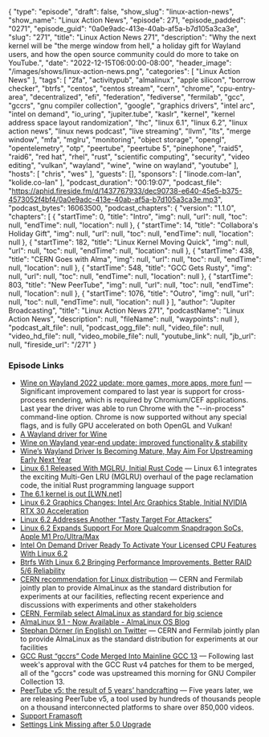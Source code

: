 {
  "type": "episode",
  "draft": false,
  "show_slug": "linux-action-news",
  "show_name": "Linux Action News",
  "episode": 271,
  "episode_padded": "0271",
  "episode_guid": "0a0e9adc-413e-40ab-af5a-b7d105a3ca3e",
  "slug": "271",
  "title": "Linux Action News 271",
  "description": "Why the next kernel will be \"the merge window from hell,\" a holiday gift for Wayland users, and how the open source community could do more to take on YouTube.",
  "date": "2022-12-15T06:00:00-08:00",
  "header_image": "/images/shows/linux-action-news.png",
  "categories": [
    "Linux Action News"
  ],
  "tags": [
    "2fa",
    "activitypub",
    "almalinux",
    "apple silicon",
    "borrow checker",
    "btrfs",
    "centos",
    "centos stream",
    "cern",
    "chrome",
    "cpu-entry-area",
    "decentralized",
    "efi",
    "federation",
    "fediverse",
    "fermilab",
    "gcc",
    "gccrs",
    "gnu compiler collection",
    "google",
    "graphics drivers",
    "intel arc",
    "intel on demand",
    "io_uring",
    "jupiter.tube",
    "kaslr",
    "kernel",
    "kernel address space layout randomization",
    "lhc",
    "linux 6.1",
    "linux 6.2",
    "linux action news",
    "linux news podcast",
    "live streaming",
    "llvm",
    "lts",
    "merge window",
    "mfa",
    "mglru",
    "monitoring",
    "object storage",
    "opengl",
    "opentelemetry",
    "otp",
    "peertube",
    "peertube 5",
    "pinephone",
    "raid5",
    "raid6",
    "red hat",
    "rhel",
    "rust",
    "scientific computing",
    "security",
    "video editing",
    "vulkan",
    "wayland",
    "wine",
    "wine on wayland",
    "youtube"
  ],
  "hosts": [
    "chris",
    "wes"
  ],
  "guests": [],
  "sponsors": [
    "linode.com-lan",
    "kolide.co-lan"
  ],
  "podcast_duration": "00:19:07",
  "podcast_file": "https://aphid.fireside.fm/d/1437767933/dec90738-e640-45e5-b375-4573052f4bf4/0a0e9adc-413e-40ab-af5a-b7d105a3ca3e.mp3",
  "podcast_bytes": 16063500,
  "podcast_chapters": {
    "version": "1.1.0",
    "chapters": [
      {
        "startTime": 0,
        "title": "Intro",
        "img": null,
        "url": null,
        "toc": null,
        "endTime": null,
        "location": null
      },
      {
        "startTime": 14,
        "title": "Collabora's Holiday Gift",
        "img": null,
        "url": null,
        "toc": null,
        "endTime": null,
        "location": null
      },
      {
        "startTime": 182,
        "title": "Linux Kernel Moving Quick",
        "img": null,
        "url": null,
        "toc": null,
        "endTime": null,
        "location": null
      },
      {
        "startTime": 438,
        "title": "CERN Goes with Alma",
        "img": null,
        "url": null,
        "toc": null,
        "endTime": null,
        "location": null
      },
      {
        "startTime": 548,
        "title": "GCC Gets Rusty",
        "img": null,
        "url": null,
        "toc": null,
        "endTime": null,
        "location": null
      },
      {
        "startTime": 803,
        "title": "New PeerTube",
        "img": null,
        "url": null,
        "toc": null,
        "endTime": null,
        "location": null
      },
      {
        "startTime": 1076,
        "title": "Outro",
        "img": null,
        "url": null,
        "toc": null,
        "endTime": null,
        "location": null
      }
    ],
    "author": "Jupiter Broadcasting",
    "title": "Linux Action News 271",
    "podcastName": "Linux Action News",
    "description": null,
    "fileName": null,
    "waypoints": null
  },
  "podcast_alt_file": null,
  "podcast_ogg_file": null,
  "video_file": null,
  "video_hd_file": null,
  "video_mobile_file": null,
  "youtube_link": null,
  "jb_url": null,
  "fireside_url": "/271"
}


### Episode Links

  * [Wine on Wayland 2022 update: more games, more apps, more fun!](https://www.collabora.com/news-and-blog/news-and-events/wine-on-wayland-2022-updatye-more-games-more-apps-more-fun.html "Wine on Wayland 2022 update: more games, more apps, more fun!") — Significant improvement compared to last year is support for cross-process rendering, which is required by Chromium/CEF applications. Last year the driver was able to run Chrome with the "--in-process" command-line option. Chrome is now supported without any special flags, and is fully GPU accelerated on both OpenGL and Vulkan!
  * [A Wayland driver for Wine](https://www.collabora.com/news-and-blog/news-and-events/a-wayland-driver-for-wine.html "A Wayland driver for Wine")
  * [Wine on Wayland year-end update: improved functionality & stability](https://www.collabora.com/news-and-blog/blog/2021/12/22/wine-on-wayland-year-end-update-improved-functionality-stability/ "Wine on Wayland year-end update: improved functionality & stability")
  * [Wine’s Wayland Driver Is Becoming Mature, May Aim For Upstreaming Early Next Year](https://www.phoronix.com/news/Wine-Wayland-2022 "Wine’s Wayland Driver Is Becoming Mature, May Aim For Upstreaming Early Next Year")
  * [Linux 6.1 Released With MGLRU, Initial Rust Code](https://www.phoronix.com/news/Linux-6.1-Released "Linux 6.1 Released With MGLRU, Initial Rust Code") — Linux 6.1 integrates the exciting Multi-Gen LRU (MGLRU) overhaul of the page reclamation code, the initial Rust programming language support
  * [The 6.1 kernel is out [LWN.net]](https://lwn.net/Articles/917504/ "The 6.1 kernel is out \[LWN.net\]")
  * [Linux 6.2 Graphics Changes: Intel Arc Graphics Stable, Initial NVIDIA RTX 30 Acceleration](https://www.phoronix.com/news/Linux-6.2-DRM "Linux 6.2 Graphics Changes: Intel Arc Graphics Stable, Initial NVIDIA RTX 30 Acceleration")
  * [Linux 6.2 Addresses Another “Tasty Target For Attackers”](https://www.phoronix.com/news/Linux-6.2-x86-mm "Linux 6.2 Addresses Another “Tasty Target For Attackers”")
  * [Linux 6.2 Expands Support For More Qualcomm Snapdragon SoCs, Apple M1 Pro/Ultra/Max](https://www.phoronix.com/news/Linux-6.2-Arm-SoC-Updates "Linux 6.2 Expands Support For More Qualcomm Snapdragon SoCs, Apple M1 Pro/Ultra/Max")
  * [Intel On Demand Driver Ready To Activate Your Licensed CPU Features With Linux 6.2](https://www.phoronix.com/news/Intel-On-Demand-Linux-6.2 "Intel On Demand Driver Ready To Activate Your Licensed CPU Features With Linux 6.2")
  * [Btrfs With Linux 6.2 Bringing Performance Improvements, Better RAID 5/6 Reliability](https://www.phoronix.com/news/Linux-6.2-Btrfs-EXT4 "Btrfs With Linux 6.2 Bringing Performance Improvements, Better RAID 5/6 Reliability")
  * [CERN recommendation for Linux distribution](https://news.fnal.gov/2022/12/fermilab-cern-recommendation-for-linux-distribution/ "CERN recommendation for Linux distribution") — CERN and Fermilab jointly plan to provide AlmaLinux as the standard distribution for experiments at our facilities, reflecting recent experience and discussions with experiments and other stakeholders
  * [CERN, Fermilab select AlmaLinux as standard for big science](https://www.theregister.com/2022/12/08/cern_fermilab_almalinux/ "CERN, Fermilab select AlmaLinux as standard for big science")
  * [AlmaLinux 9.1 - Now Available - AlmaLinux OS Blog](https://almalinux.org/blog/almalinux-91-now-available/ "AlmaLinux 9.1 - Now Available - AlmaLinux OS Blog")
  * [Stephan Dörner (in English) on Twitter](https://twitter.com/doener_tech/status/1600732093771816960 "Stephan Dörner \(in English\) on Twitter") — CERN and Fermilab jointly plan to provide AlmaLinux as the standard distribution for experiments at our facilities
  * [GCC Rust “gccrs” Code Merged Into Mainline GCC 13](https://www.phoronix.com/news/GCC-13-Rust-Merged "GCC Rust “gccrs” Code Merged Into Mainline GCC 13") — Following last week's approval with the GCC Rust v4 patches for them to be merged, all of the "gccrs" code was upstreamed this morning for GNU Compiler Collection 13. 
  * [PeerTube v5: the result of 5 years’ handcrafting](https://framablog.org/2022/12/13/peertube-v5-the-result-of-5-years-handcrafting/ "PeerTube v5: the result of 5 years’ handcrafting") — Five years later, we are releasing PeerTube v5, a tool used by hundreds of thousands people on a thousand interconnected platforms to share over 850,000 videos.
  * [Support Framasoft](https://soutenir.framasoft.org/en/ "Support Framasoft")
  * [Settings Link Missing after 5.0 Upgrade](https://github.com/Chocobozzz/PeerTube/issues/5459 "Settings Link Missing after 5.0 Upgrade")


